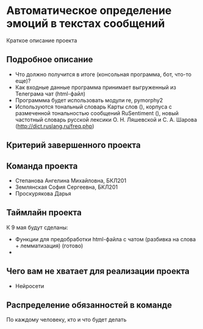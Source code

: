 # Автоматическое определение эмоций в текстах сообщений

Краткое описание проекта

## Подробное описание

- Что должно получится в итоге (консольная программа, бот, что-то еще)?
- Как входные данные программа принимает выгруженный из Телеграма чат (html-файл)
- Программма будет использовать модули re, pymorphy2
- Используются тональный словарь Карты слов (), корпуса с размеченной тональностью сообщений RuSentiment (), новый частотный словарь русской лексики О. Н. Ляшевской и С. А. Шарова (http://dict.ruslang.ru/freq.php)

## Критерий завершенного проекта



## Команда проекта

- Степанова Ангелина Михайловна, БКЛ201
- Землянская София Сергеевна, БКЛ201
- Проскурякова Дарья 

## Таймлайн проекта

К 9 мая будут сделаны:
- Функции для предобработки html-файла с чатом (разбивка на слова + лемматизация) (готово)
- 

## Чего вам не хватает для реализации проекта

- Нейросети

## Распределение обязанностей в команде

По каждому человеку, кто и что будет делать
